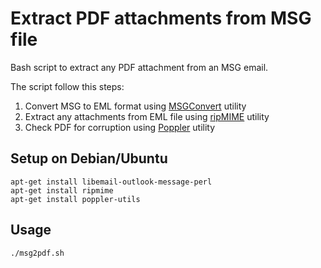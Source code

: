 # Extract PDF attachments from MSG file

Bash script to extract any PDF attachment from an MSG email.

The script follow this steps:

1. Convert MSG to EML format using [MSGConvert](http://www.matijs.net/software/msgconv/) utility
1. Extract any attachments from EML file using [ripMIME](http://www.pldaniels.com/ripmime/) utility
1. Check PDF for corruption using [Poppler](https://poppler.freedesktop.org/) utility


## Setup on Debian/Ubuntu

    apt-get install libemail-outlook-message-perl
    apt-get install ripmime
    apt-get install poppler-utils

## Usage

    ./msg2pdf.sh
